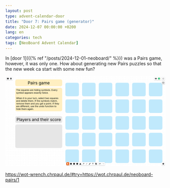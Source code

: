 ```yaml
---
layout: post
type: advent-calendar-door
title: "Door 7: Pairs game (generator)"
date: 2024-12-07 00:00:00 +0200
lang: en
categories: tech
tags: [NeoBoard Advent Calendar]
---
```


In [door 1]({{% ref "/posts/2024-12-01-neoboard/" %}}) was a Pairs game, however, it was only one. How about generating new Pairs puzzles so that the new week ca start with some new fun?

![](./preview.png)

https://wot-wrench.chrpaul.de/#try=https://wot.chrpaul.de/neoboard-pairs/1
